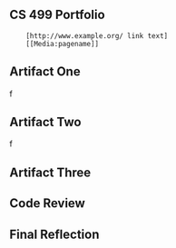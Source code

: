 CS 499 Portfolio 
-

        [http://www.example.org/ link text]
        [[Media:pagename]]

Artifact One
-
f


Artifact Two
-
f

Artifact Three
-


Code Review
-


Final Reflection
-

